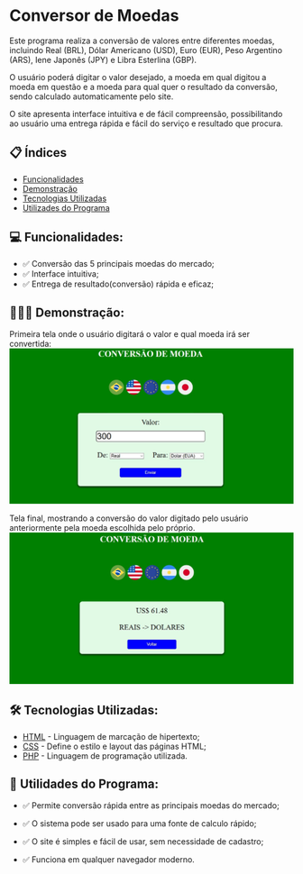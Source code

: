 # Conversor de Moedas
 Este programa realiza a conversão de valores entre diferentes moedas, incluindo Real (BRL), Dólar Americano (USD), Euro (EUR), Peso Argentino (ARS), Iene Japonês (JPY) e Libra Esterlina (GBP).

 O usuário poderá digitar o valor desejado, a moeda em qual digitou a moeda em questão e a moeda para qual quer o resultado da conversão, sendo calculado automaticamente pelo site.

 O site apresenta interface intuitiva e de fácil compreensão, possibilitando ao usuário uma entrega rápida e fácil do serviço e resultado que procura.

## 📋 Índices 
- <a href="#funcionalidades"> Funcionalidades </a>
- <a href="#demonstracao"> Demonstração </a>
- <a href="#tecnologias"> Tecnologias Utilizadas </a>
- <a href="#utilidades"> Utilizades do Programa </a>


## 💻 Funcionalidades: <a id="funcionalidades"></a>
- ✅ Conversão das 5 principais moedas do mercado;
- ✅ Interface intuitiva;
- ✅ Entrega de resultado(conversão) rápida e eficaz;

## 👨🏽‍💻 Demonstração: <a id="demonstracao"></a>
Primeira tela onde o usuário digitará o valor e qual moeda irá ser convertida:
![Demostração](./assets/tela_usuario.jpeg)


Tela final, mostrando a conversão do valor digitado pelo usuário anteriormente pela moeda escolhida pelo próprio.
![Demostração](./assets/tela_final.jpeg)


## 🛠 Tecnologias Utilizadas: <a id="tecnologias"></a>
- [HTML](https://developer.mozilla.org/pt-BR/docs/Web/HTML) - Linguagem de marcação de hipertexto;
- [CSS](https://developer.mozilla.org/pt-BR/docs/Web/CSS) - Define o estilo e layout das páginas HTML;
- [PHP](https://www.php.net) - Linguagem de programação utilizada.


## 📌 Utilidades do Programa: <a id="utilidades"></a>
- ✅ Permite conversão rápida entre as principais moedas do mercado;

- ✅ O sistema pode ser usado para uma fonte de calculo rápido;

- ✅ O site é simples e fácil de usar, sem necessidade de cadastro;

- ✅ Funciona em qualquer navegador moderno.